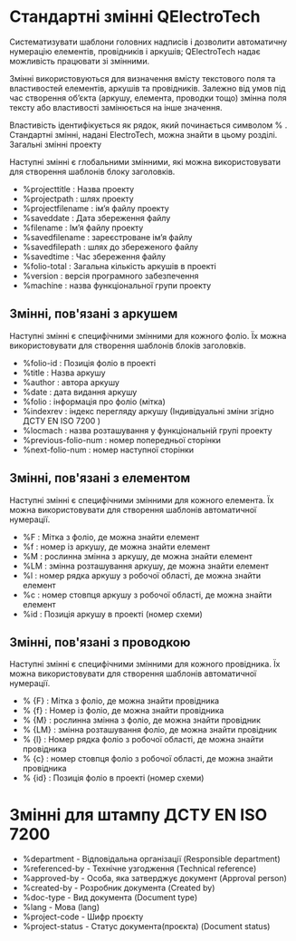 
# Стандартні змінні QElectroTech

Систематизувати шаблони головних надписів і дозволити автоматичну нумерацію елементів, провідників і аркушів; QElectroTech надає можливість працювати зі змінними.

Змінні використовуються для визначення вмісту текстового поля та властивостей елементів, аркушів та провідників. Залежно від умов під час створення об’єкта (аркушу, елемента, проводки тощо) змінна поля тексту або властивості замінюється на інше значення.

Властивість ідентифікується як рядок, який починається символом % . Стандартні змінні, надані ElectroTech, можна знайти в цьому розділі.
Загальні змінні проекту

Наступні змінні є глобальними змінними, які можна використовувати для створення шаблонів блоку заголовків.

- %projecttitle : Назва проекту
- %projectpath : шлях проекту
- %projectfilename : ім’я файлу проекту
- %saveddate : Дата збереження файлу
- %filename : Ім’я файлу проекту
- %savedfilename : зареєстроване ім’я файлу
- %savedfilepath : шлях до збереженого файлу
- %savedtime : Час збереження файлу
- %folio-total : Загальна кількість аркушів в проекті
- %version : версія програмного забезпечення
- %machine : назва функціональної групи проекту

## Змінні, пов'язані з аркушем

Наступні змінні є специфічними змінними для кожного фоліо. Їх можна використовувати для створення шаблонів блоків заголовків.

- %folio-id : Позиція фоліо в проекті
- %title : Назва аркушу
- %author : автора аркушу
- %date : дата видання аркушу
- %folio : інформація про фоліо (мітка)
- %indexrev : індекс перегляду аркушу (Індивідуальні зміни згідно ДСТУ EN ISO 7200 )
- %locmach : назва розташування у функціональній групі проекту
- %previous-folio-num : номер попередньої сторінки
- %next-folio-num : номер наступної сторінки

## Змінні, пов'язані з елементом

Наступні змінні є специфічними змінними для кожного елемента. Їх можна використовувати для створення шаблонів автоматичної нумерації.

- %F : Мітка з фоліо, де можна знайти елемент
- %f : номер із аркушу, де можна знайти елемент
- %M : рослинна змінна з аркушу, де можна знайти елемент
- %LM : змінна розташування аркушу, де можна знайти елемент
- %l : номер рядка аркушу з робочої області, де можна знайти елемент
- %c : номер стовпця аркушу з робочої області, де можна знайти елемент
- %id : Позиція аркушу в проекті (номер схеми)

## Змінні, пов'язані з проводкою

Наступні змінні є специфічними змінними для кожного провідника. Їх можна використовувати для створення шаблонів автоматичної нумерації.

- % {F} : Мітка з фоліо, де можна знайти провідника
- % {f} : Номер із фоліо, де можна знайти провідника
- % {M} : рослинна змінна з фоліо, де можна знайти провідник
- % {LM} : змінна розташування фоліо, де можна знайти провідник
- % {l} : Номер рядка фоліо з робочої області, де можна знайти провідника
- % {c} : номер стовпця фоліо з робочої області, де можна знайти провідника
- % {id} : Позиція фоліо в проекті (номер схеми)


# Змінні для  штампу  ДСТУ EN ISO 7200


- %department  - Відповідальна організації (Responsible department)
- %referenced-by   - Технічне узгодження (Technical reference)
- %approved-by - Особа, яка затверджує документ  (Approval person)
- %created-by - Розробник документа  (Created by)
- %doc-type - Вид документа  (Document type)
- %lang - Мова (lang)
- %project-code - Шифр проєкту
- %project-status - Статус документа(проєкта) (Document status)